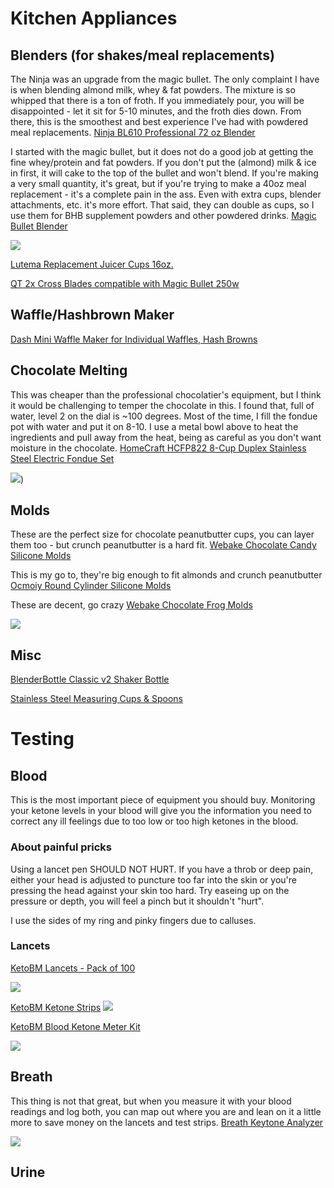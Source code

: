 
# Kitchen Appliances

## Blenders (for shakes/meal replacements)
The Ninja was an upgrade from the magic bullet. The only complaint I have is when blending almond milk, whey & fat powders. The mixture is so whipped that there is a ton of froth. If you immediately pour, you will be disappointed - let it sit for 5-10 minutes, and the froth dies down. From there, this is the smoothest and best experience I've had with powdered meal replacements.
[Ninja BL610 Professional 72 oz Blender](https://www.amazon.com/gp/product/B00NGV4506)

I started with the magic bullet, but it does not do a good job at getting the fine whey/protein and fat powders. If you don't put the (almond) milk & ice in first, it will cake to the top of the bullet and won't blend. If you're making a very small quantity, it's great, but if you're trying to make a 40oz meal replacement - it's a complete pain in the ass. Even with extra cups, blender attachments, etc. it's more effort. That said, they can double as cups, so I use them for BHB supplement powders and other powdered drinks.
[Magic Bullet Blender](https://www.amazon.com/gp/product/B012T634SM)

![]((img/magic_bullet.png))

[Lutema Replacement Juicer Cups 16oz.](https://www.amazon.com/gp/product/B07CNLBSZM)

[QT 2x Cross Blades compatible with Magic Bullet 250w](https://www.amazon.com/gp/product/B0758C3ZP)

## Waffle/Hashbrown Maker
[Dash Mini Waffle Maker for Individual Waffles, Hash Browns](https://www.amazon.com/gp/product/B08BCSMRPH)


## Chocolate Melting

This was cheaper than the professional chocolatier's equipment, but I think it would be challenging to temper the chocolate in this. I found that, full of water, level 2 on the dial is ~100 degrees. Most of the time, I fill the fondue pot with water and put it on 8-10. I  use a metal bowl above to heat the ingredients and pull away from the heat, being as careful as you don't want moisture in the chocolate.
[HomeCraft HCFP822 8-Cup Duplex Stainless Steel Electric Fondue Set](https://www.amazon.com/gp/product/B08GG9J4LV)

![](img/fondue.png))


## Molds

These are the perfect size for chocolate peanutbutter cups, you can layer them too - but crunch peanutbutter is a hard fit.
[Webake Chocolate Candy Silicone Molds](https://www.amazon.com/gp/product/B07S39WNGV)

This is my go to, they're big enough to fit almonds and crunch peanutbutter 
[Ocmoiy Round Cylinder Silicone Molds](https://www.amazon.com/gp/product/B08LMWSP2N)

These are decent, go crazy
[Webake Chocolate Frog Molds](https://www.amazon.com/gp/product/B085NF1RZS)

![](img/front_mold.png)


## Misc

[BlenderBottle Classic v2 Shaker Bottle](https://www.amazon.com/gp/product/B0938XSFY)

[Stainless Steel Measuring Cups & Spoons](https://www.amazon.com/gp/product/B0747VKPSY)


# Testing

## Blood
This is the most important piece of equipment you should buy. Monitoring your ketone levels in your blood will give you the information you need to correct any ill feelings due to too low or too high ketones in the blood.


### About painful pricks
Using a lancet pen SHOULD NOT HURT. If you have a throb or deep pain, either your head is adjusted to puncture too far into the skin or you're pressing the head against your skin too hard. Try easeing up on the pressure or depth, you will feel a pinch but it shouldn't "hurt".

I use the sides of my ring and pinky fingers due to calluses. 

### Lancets
[KetoBM Lancets - Pack of 100](https://www.amazon.com/gp/product/B07QYK8VZ6)

![](img/ketobm_lancets.png)


[KetoBM Ketone Strips](https://www.amazon.com/gp/product/B087JYC6JD)
![](img/ketone_strips.png)

[KetoBM Blood Ketone Meter Kit](https://www.amazon.com/gp/product/B07QWMM4M6)

![](img/ketobm_meter_kit.png)

## Breath

This thing is not that great, but when you measure it with your blood readings and log both, you can map out where you are and lean on it a little more to save money on the lancets and test strips.
[Breath Keytone Analyzer](https://www.amazon.com/gp/product/B084ZJ1RDQ)

![](img/breath_analyzer.png)


## Urine